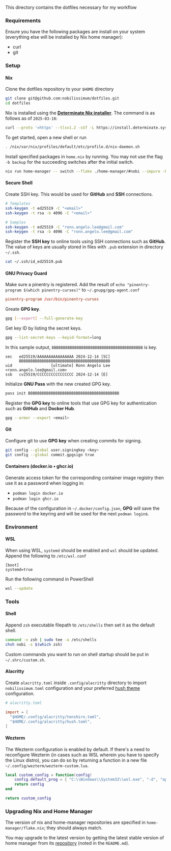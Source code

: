 This directory contains the dotfiles necessary for my workflow

### Requirements

Ensure you have the following packages are install on your system (everything else will be installed by Nix home manager):

- curl
- git

### Setup

#### Nix

Clone the dotfiles repository to your `$HOME` directory

```sh
git clone git@github.com:nobilissimum/dotfiles.git
cd dotfiles
```

Nix is installed using the **[Determinate Nix installer](https://github.com/DeterminateSystems/nix-installer?tab=readme-ov-file#install-determinate)**. The command is as follows as of `2025-03-10`:

```sh
curl --proto '=https' --tlsv1.2 -sSf -L https://install.determinate.systems/nix | sh -s -- install --determinate
```

To get started, open a new shell or run

```sh
. /nix/var/nix/profiles/default/etc/profile.d/nix-daemon.sh
```

Install specified packages in `home.nix` by running. You may not use the flag `-b backup` for the succeeding switches after the initial switch.

```sh
nix run home-manager -- switch --flake ./home-manager/#nobi --impure -b backup
```

#### Secure Shell

Create SSH key. This would be used for **GitHub** and **SSH** connections.

```sh
# Templates
ssh-keygen -t ed25519 -C "<email>"
ssh-keygen -t rsa -b 4096 -C "<email>"

# Samples
ssh-keygen -t ed25519 -C "ronn.angelo.lee@gmail.com"
ssh-keygen -t rsa -b 4096 -C "ronn.angelo.lee@gmail.com"
```

Register the **SSH key** to online tools using SSH connections such as **GitHub**. The value of keys are usually stored in files with `.pub` extension in directory `~/.ssh`.

```sh
cat ~/.ssh/id_ed25519.pub
```

#### GNU Privacy Guard


Make sure a pinentry is registered. Add the result of `echo "pinentry-program $(which pinentry-curses)"` to `~/.gnupg/gpg-agent.conf`

```conf
pinentry-program /usr/bin/pinentry-curses
```

Greate **GPG key**.

```sh
gpg [--expert] --full-generate-key
```

Get key ID by listing the secret keys.

```sh
gpg --list-secret-keys --keyid-format=long
```

In this sample output, `BBBBBBBBBBBBBBBBBBBBBBBBBBBBBBBBBBBBBBBB` is key.

```
sec   ed25519/AAAAAAAAAAAAAAAA 2024-12-14 [SC]
      BBBBBBBBBBBBBBBBBBBBBBBBBBBBBBBBBBBBBBBB
uid                 [ultimate] Ronn Angelo Lee <ronn.angelo.lee@gmail.com>
ssb   cv25519/CCCCCCCCCCCCCCCC 2024-12-14 [E]
```

Initialize **GNU Pass** with the new created GPG key.

```sh
pass init BBBBBBBBBBBBBBBBBBBBBBBBBBBBBBBBBBBBBBBB
```

Register the **GPG key** to online tools that use GPG key for authentication such as **GitHub** and **Docker Hub**.

```sh
gpg --armor --export <email>
```

#### Git

Configure git to use **GPG key** when creating commits for signing.

```sh
git config --global user.signingkey <key>
git config --global commit.gpgsign true
```

#### Containers (docker.io • ghcr.io)

Generate access token for the corresponding container image registry then use it as a password when logging in:
- `podman login docker.io`
- `podman login ghcr.io`

Because of the configuration in `~/.docker/config.json`, **GPG** will save the password to the keyring and will be used for the next `podman login`s.

### Environment

#### WSL

When using WSL, `systemd` should be enabled and `wsl` should be updated. Append the following to `/etc/wsl.conf`

```
[boot]
systemd=true
```

Run the following command in PowerShell

```sh
wsl --update
```

### Tools

#### Shell

Append `zsh` executable filepath to `/etc/shells` then set it as the default shell.

```sh
command -v zsh | sudo tee -a /etc/shells
chsh nobi -s $(which zsh)
```

Custom commands you want to run on shell startup should be put in `~/.shrc/custom.sh`.

#### Alacritty

Create `alacritty.toml` inside `.config/alacritty` directory to import `nobilissimum.toml` configuration and your preferred [hush theme](https://github.com/nobilissimum/hush-alacritty) configuration.

```toml
# alacritty.toml

import = [
  "$HOME/.config/alacritty/tenshiro.toml",
  "$HOME/.config/alacritty/hush.toml",
]
```

#### Wezterm

The Wezterm configuration is enabled by default. If there's a need to reconfigure Wezterm (in cases such as WSL wherein you have to specify the Linux distro), you can do so by returning a function in a new file `~/.config/wezterm/wezterm-custom.lua`.

```lua
local custom_config = function(config)
    config.default_prog = { "C:\\Windows\\System32\\wsl.exe", "-d", "openSUSE-Tumbleweed", "--cd", "~" }
    return config
end

return custom_config
```

### Upgrading Nix and Home Manager

The version of nix and home-manager repositories are specified in `home-manager/flake.nix`; they should always match.

You may upgrade to the latest version by getting the latest stable version of home manager from its [repository](https://github.com/nix-community/home-manager) (noted in the `README.md`).
